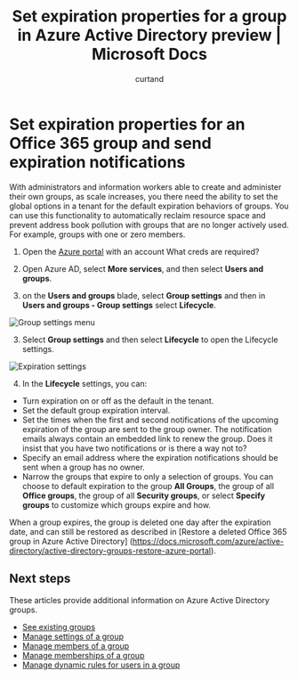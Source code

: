 ﻿---
title: Set expiration properties for a group in Azure Active Directory preview | Microsoft Docs
description: How to set expiration dates and send expiration notifications for a group in Azure Active Directory
services: active-directory
documentationcenter: ''
author: curtand
manager: femila
editor: ''

ms.assetid: 
ms.service: active-directory
ms.workload: identity
ms.tgt_pltfrm: na
ms.devlang: na
ms.topic: article
ms.date: 05/24/2017
ms.author: curtand                       

---

# Set expiration properties for an Office 365 group and send expiration notifications
With administrators and information workers able to create and administer their own groups, as scale increases, you there need the ability to set the global options in a tenant for the default expiration behaviors of groups. You can use this functionality to automatically reclaim resource space and prevent address book pollution with groups that are no longer actively used. For example, groups with one or zero members.

1. Open the [Azure portal](https://portal.azure.com) with an account What creds are required?

2. Open Azure AD, select **More services**, and then select **Users and groups**.

3. on the **Users and groups** blade, select **Group settings** and then in **Users and groups - Group settings** select **Lifecycle**.

  ![Group settings menu](media/active-directory-groups-lifecycle-azure-portal/group-settings-menu.png)

3. Select **Group settings** and then select **Lifecycle** to open the Lifecycle settings.

  ![Expiration settings](media/active-directory-groups-lifecycle-azure-portal/expiration-settings.png)

4. In the **Lifecycle** settings, you can:

  - Turn expiration on or off as the default in the tenant.
  - Set the default group expiration interval.
  - Set the times when the first and second notifications of the upcoming expiration of the group are sent to the group owner. The notification emails always contain an embedded link to renew the group. Does it insist that you have two notifications or is there a way not to?
  - Specify an email address where the expiration notifications should be sent when a group has no owner.
  - Narrow the groups that expire to only a selection of groups. You can choose to default expiration to the group **All Groups**, the group of all **Office groups**, the group of all **Security groups**, or select **Specify groups** to customize which groups expire and how.

When a group expires, the group is deleted one day after the expiration date, and can still be restored as described in [Restore a deleted Office 365 group in Azure Active Directory] (https://docs.microsoft.com/azure/active-directory/active-directory-groups-restore-azure-portal).
    

## Next steps
These articles provide additional information on Azure Active Directory groups.

* [See existing groups](active-directory-groups-view-azure-portal.md)
* [Manage settings of a group](active-directory-groups-settings-azure-portal.md)
* [Manage members of a group](active-directory-groups-members-azure-portal.md)
* [Manage memberships of a group](active-directory-groups-membership-azure-portal.md)
* [Manage dynamic rules for users in a group](active-directory-groups-dynamic-membership-azure-portal.md)
